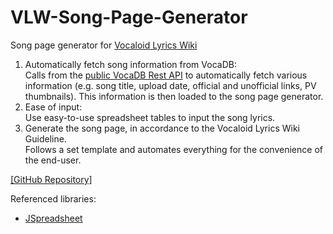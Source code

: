 # VLW-Song-Page-Generator
Song page generator for <a href="https://vocaloidlyrics.fandom.com/">Vocaloid Lyrics Wiki</a>

1) Automatically fetch song information from VocaDB:
<br>Calls from the <a href="https://vocadb.net/swagger/index.html">public VocaDB Rest API</a> to automatically fetch various information (e.g. song title, upload date, official and unofficial links, PV thumbnails). This information is then loaded to the song page generator.
2) Ease of input:
<br>Use easy-to-use spreadsheet tables to input the song lyrics.
3) Generate the song page, in accordance to the Vocaloid Lyrics Wiki Guideline.
<br>Follows a set template and automates everything for the convenience of the end-user. 

<a href="https://github.com/ccxtwf/VLW-Song-Page-Generator">[GitHub Repository]</a>

Referenced libraries:
 - <a href="https://github.com/jspreadsheet/ce">JSpreadsheet</a>
